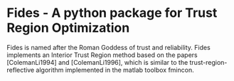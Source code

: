 # Fides - A python package for Trust Region Optimization

Fides is named after the Roman Goddess of trust and reliability. Fides
implements an Interior Trust Region method based on the papers
[ColemanLi1994] and [ColemanLi1996], which is similar to the 
trust-region-reflective algorithm implemented in the matlab toolbox fmincon.